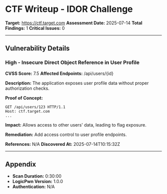 # CTF Writeup - IDOR Challenge

**Target:** https://ctf.target.com
**Assessment Date:** 2025-07-14
**Total Findings:** 1
**Critical Issues:** 0

---

## Vulnerability Details

### High - Insecure Direct Object Reference in User Profile
**CVSS Score:** 7.5
**Affected Endpoints:** /api/users/{id}

**Description:**
The application exposes user profile data without proper authorization checks.

**Proof of Concept:**
```http
GET /api/users/123 HTTP/1.1
Host: ctf.target.com
...
```

**Impact:**
Allows access to other users' data, leading to flag exposure.

**Remediation:**
Add access control to user profile endpoints.

**References:** N/A
**Discovered At:** 2025-07-14T10:15:32Z

---

## Appendix
- **Scan Duration:** 0:30:00
- **LogicPwn Version:** 1.0.0
- **Authentication:** N/A 